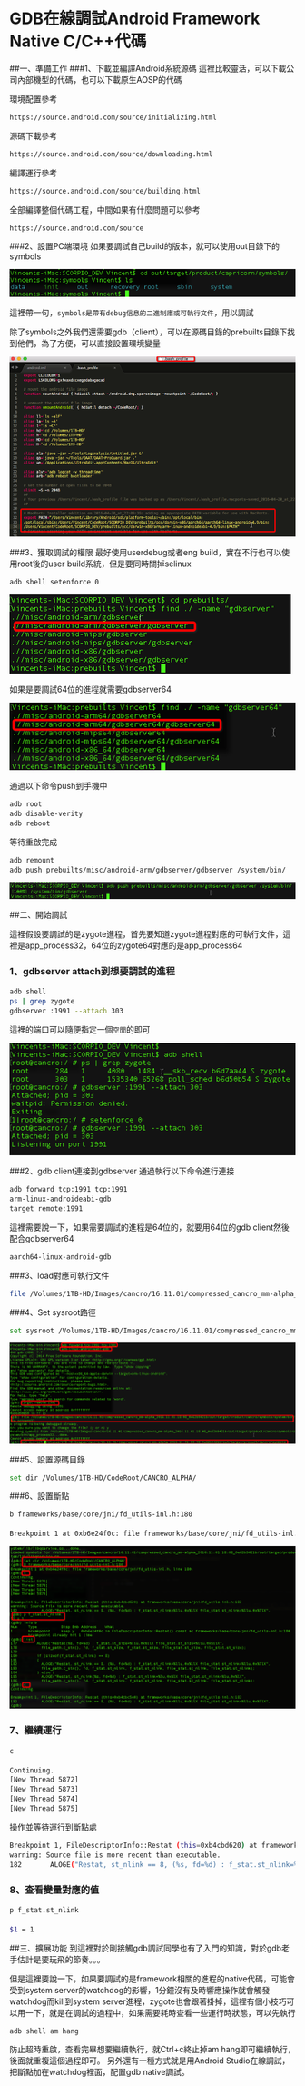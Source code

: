 # GDB在線調試Android Framework Native C/C++代碼


##一、準備工作
###1、下載並編譯Android系統源碼
這裡比較靈活，可以下載公司內部機型的代碼，也可以下載原生AOSP的代碼

環境配置參考

```sh
https://source.android.com/source/initializing.html
```

源碼下載參考

```sh
https://source.android.com/source/downloading.html
```

編譯運行參考

```sh
https://source.android.com/source/building.html
```

全部編譯整個代碼工程，中間如果有什麼問題可以參考

```sh
https://source.android.com/source
```

###2、設置PC端環境
如果要調試自己build的版本，就可以使用out目錄下的symbols 


![](images/20161103131947184)


這裡帶一句，`symbols是帶有debug信息的二進制庫或可執行文件`，用以調試

除了symbols之外我們還需要gdb（client），可以在源碼目錄的prebuilts目錄下找到他們，為了方便，可以直接設置環境變量 


![](images/20161103132006435)

###3、獲取調試的權限
最好使用userdebug或者eng build，實在不行也可以使用root後的user build系統，但是要同時關掉selinux

```sh
adb shell setenforce 0
```

![](images/20161103132031763)

如果是要調試64位的進程就需要gdbserver64 

![](images/20161103132045576)


通過以下命令push到手機中

```sh
adb root
adb disable-verity
adb reboot
```

等待重啟完成

```sh
adb remount
adb push prebuilts/misc/android-arm/gdbserver/gdbserver /system/bin/
```

![](images/20161103132109583)

##二、開始調試

這裡假設要調試的是zygote進程，首先要知道zygote進程對應的可執行文件，這裡是app_process32，64位的zygote64對應的是app_process64


### 1、gdbserver attach到想要調試的進程

```sh
adb shell
ps | grep zygote
gdbserver :1991 --attach 303
```

這裡的端口可以隨便指定一個`空閒`的即可 

![](images/20161103132132139)

###2、gdb client連接到gdbserver
通過執行以下命令進行連接

```sh
adb forward tcp:1991 tcp:1991
arm-linux-androideabi-gdb
target remote:1991
```

這裡需要說一下，如果需要調試的進程是64位的，就要用64位的gdb client然後配合gdbserver64

```sh
aarch64-linux-android-gdb
```

###3、load對應可執行文件


```sh
file /Volumes/1TB-HD/Images/cancro/16.11.01/compressed_cancro_mm-alpha_2016.11.01.18.08_0e62b9421b/out/target/product/cancro/symbols/system/bin/app_process32
```

###4、Set sysroot路徑

```sh
set sysroot /Volumes/1TB-HD/Images/cancro/16.11.01/compressed_cancro_mm-alpha_2016.11.01.18.08_0e62b9421b/out/target/product/cancro/symbols
```


![](images/20161103132156296)


###5、設置源碼目錄

```sh
set dir /Volumes/1TB-HD/CodeRoot/CANCRO_ALPHA/
```

###6、設置斷點

```sh
b frameworks/base/core/jni/fd_utils-inl.h:180

Breakpoint 1 at 0xb6e24f0c: file frameworks/base/core/jni/fd_utils-inl.h, line 180.
```

![](images/20161103132742118)

### 7、繼續運行

```sh
c

Continuing.
[New Thread 5872]
[New Thread 5873]
[New Thread 5874]
[New Thread 5875]
```

操作並等待運行到斷點處

```sh
Breakpoint 1, FileDescriptorInfo::Restat (this=0xb4cbd620) at frameworks/base/core/jni/fd_utils-inl.h:182
warning: Source file is more recent than executable.
182       ALOGE("Restat, st_nlink == 8, (%s, fd=%d) : f_stat.st_nlink=%llu,0x%llX file_stat.st_nlink=%llu,0x%llX", 
```

### 8、查看變量對應的值

```sh
p f_stat.st_nlink

$1 = 1
```

##三、擴展功能
到這裡對於剛接觸gdb調試同學也有了入門的知識，對於gdb老手估計是要玩飛的節奏。。。

但是這裡要說一下，如果要調試的是framework相關的進程的native代碼，可能會受到system server的watchdog的影響，1分鐘沒有及時響應操作就會觸發watchdog而kill到system server進程，zygote也會跟著掛掉，這裡有個小技巧可以用一下，就是在調試的過程中，如果需要耗時查看一些運行時狀態，可以先執行 

```sh
adb shell am hang 
```

防止超時重啟，查看完畢想要繼續執行，就Ctrl+c終止掉am hang即可繼續執行，後面就重複這個過程即可。 
另外還有一種方式就是用Android Studio在線調試，把斷點加在watchdog裡面，配置gdb native調試。